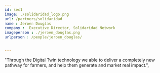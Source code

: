 ```yaml
---
id: sec1
image: ./solidaridad_logo.png
url: /partners/solidaridad
name : Jeroen Douglas
company :  Executive Director, Solidaridad Network 
imageperson : ./jeroen_douglas.png
urlperson : /people/jeroen_douglas/ 


---
```

"Through the Digital Twin technology we able to deliver a completely new pathway for farmers, and help them generate and market real impact.",